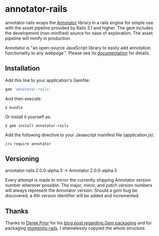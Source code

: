 # annotator-rails

annotator-rails wraps the [Annotator](http://annotatorjs.org/) library in a
rails engine for simple use with the asset pipeline provided by Rails 3.1 and
higher. The gem includes the development (non-minified) source for ease of
exploration. The asset pipeline will minify in production.

Annotator is "an open-source JavaScript library to easily add annotation
functionality to any webpage.". Please see its
[documentation](https://annotator.readthedocs.org/en/latest/index.html) for
details.


## Installation

Add this line to your application's Gemfile:

```ruby
gem 'annotator-rails'
```

And then execute:

    $ bundle

Or install it yourself as:

    $ gem install annotator-rails

Add the following directive to your Javascript manifest file (application.js):

    //= require annotator


## Versioning

annotator-rails 2.0.0-alpha.3 -> Annotator 2.0.0-alpha.3

Every attempt is made to mirror the currently shipping Annotator version
number wherever possible. The major, minor, and patch version numbers will
always represent the Annotator version. Should a gem bug be discovered, a 4th
version identifier will be added and incremented.


## Thanks

Thanks to [Derek Prior](https://github.com/derekprior) for his
[blog post regarding Gem packaging](http://www.prioritized.net/blog/gemify-assets-for-rails/)
and for packaging [momentjs-rails](https://github.com/derekprior/momentjs-rails).
I shamelessly copyied the whole structure.
